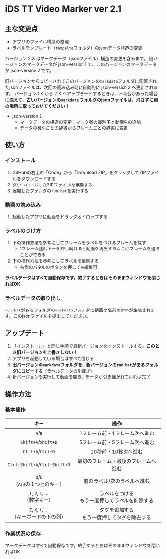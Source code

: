 # iDS TT Video Marker ver 2.1

## 主な変更点

- アプリのファイル構造の整理
- ラベルテンプレート（`tempalte`フォルダ）のjsonデータ構造の変更

バージョン 2.X はマークデータ（jsonファイル）構造の変更を含みます。
旧バージョンのマークデータが json-version 1 で、このバージョンのマークデータが json-version 2 です。

旧バージョンからコピーされてこのバージョンの`markdata`フォルダに配置されたjsonファイルは、次回の読み込み時に自動的に json-version 2 へ更新されます。
バージョン 1.X から 2.X へアップデートするときは、不具合があった場合に備えて、**古いバージョンの`markdata`
フォルダのjsonファイルは、消さずに別の場所に取っておいてください！**

- json-version 2
    - マークデータの構造の変更：マーク者の識別子と動画名の追加
    - データの種別ごとの辞書からフレームごとの辞書に変更

## 使い方

### インストール

1. GitHubの右上の「Code」から「Download ZIP」をクリックしてZIPファイルをダウンロードする
2. ダウンロードしたZIPファイルを展開する
3. 展開したフォルダの`run.bat`を実行する

### 動画の読み込み

1. 起動したアプリに動画をドラッグ＆ドロップする

### ラベルのつけ方

1. 下の操作方法を参考にしてフレームをラベルをつけるフレームを探す
    - 1フレーム進むキーを押し続けると動画を再生するようにフレームを送ることができる
2. 下の操作方法を参考にしてラベルを編集する
    - 右側のパネルのボタンを押しても編集可

**ラベルデータはすべて自動保存です。終了するときはそのままウィンドウを閉じればOK**

### ラベルデータの取り出し

`run.bat`があるフォルダの`markdata`フォルダに動画の名前のjsonが生成されます。このjsonファイルを提出してください。

## アップデート

1. 「インストール」と同じ手順で最新バージョンをインストールする。**このとき旧バージョンを上書きしない！**
2. アプリを起動している場合はすべて閉じる
3. **旧バージョンの`markdata`フォルダを、新バージョンの`run.bat`があるフォルダにコピーする**（ラベルデータの引継ぎ）
4. 新バージョンを実行して動画を開き、データが引き継がれていれば完了

## 操作方法

### 基本操作

|                 キー                 |             操作             |
|:----------------------------------:|:--------------------------:|
|              `A`/`D`               |      1フレーム前・1フレーム次へ進む      |
|        `Shift+A`/`Shift+D`         |      5フレーム前・5フレーム次へ進む      |
|         `Ctrl+A`/`Ctrl+D`          |        10秒前・10秒次へ進む        |
|   `Ctrl+Shift+A`/`Ctrl+Shift+D`    |     最初のフレーム・最後のフレームへ進む     |
|    `Q`/`E` <br>（`A`/`D`の１つ上のキー）    |       前のラベル/次のラベルへ進む       |
|   `1`, `2`, `3`, ... <br>（数字キー）    | ラベルをつける<br>もう一度押してラベルを削除する |
| `Z`, `X`, `C`, ... <br>（キーボードの下の列） | タグを追加する<br>もう一度押してタグを除去する  |

### 作業状況の保存

マークデータはすべて自動保存です。終了するときはそのままウィンドウを閉じればOK

